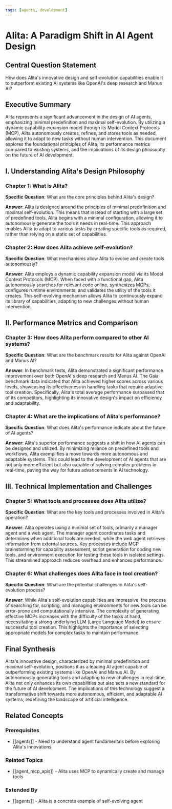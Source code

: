 ```yaml
---
tags: [agents, development]
---
```

# Alita: A Paradigm Shift in AI Agent Design

## Central Question Statement

How does Alita's innovative design and self-evolution capabilities enable it to outperform existing AI systems like OpenAI's deep research and Manus AI?

## Executive Summary

Alita represents a significant advancement in the design of AI agents, emphasizing minimal predefinition and maximal self-evolution. By utilizing a dynamic capability expansion model through its Model Context Protocols (MCP), Alita autonomously creates, refines, and stores tools as needed, allowing it to adapt to new tasks without human intervention. This document explores the foundational principles of Alita, its performance metrics compared to existing systems, and the implications of its design philosophy on the future of AI development.

## I. Understanding Alita's Design Philosophy

### Chapter 1: What is Alita?

**Specific Question**: What are the core principles behind Alita's design?

**Answer**: Alita is designed around the principles of minimal predefinition and maximal self-evolution. This means that instead of starting with a large set of predefined tools, Alita begins with a minimal configuration, allowing it to autonomously generate the tools it needs in real-time. This approach enables Alita to adapt to various tasks by creating specific tools as required, rather than relying on a static set of capabilities.

### Chapter 2: How does Alita achieve self-evolution?

**Specific Question**: What mechanisms allow Alita to evolve and create tools autonomously?

**Answer**: Alita employs a dynamic capability expansion model via its Model Context Protocols (MCP). When faced with a functional gap, Alita autonomously searches for relevant code online, synthesizes MCPs, configures runtime environments, and validates the utility of the tools it creates. This self-evolving mechanism allows Alita to continuously expand its library of capabilities, adapting to new challenges without human intervention.

## II. Performance Metrics and Comparison

### Chapter 3: How does Alita perform compared to other AI systems?

**Specific Question**: What are the benchmark results for Alita against OpenAI and Manus AI?

**Answer**: In benchmark tests, Alita demonstrated a significant performance improvement over both OpenAI's deep research and Manus AI. The Gaia benchmark data indicated that Alita achieved higher scores across various levels, showcasing its effectiveness in handling tasks that require adaptive tool creation. Specifically, Alita's total average performance surpassed that of its competitors, highlighting its innovative design's impact on efficiency and adaptability.

### Chapter 4: What are the implications of Alita's performance?

**Specific Question**: What does Alita's performance indicate about the future of AI agents?

**Answer**: Alita's superior performance suggests a shift in how AI agents can be designed and utilized. By minimizing reliance on predefined tools and workflows, Alita exemplifies a move towards more autonomous and adaptable systems. This could lead to the development of AI agents that are not only more efficient but also capable of solving complex problems in real-time, paving the way for future advancements in AI technology.

## III. Technical Implementation and Challenges

### Chapter 5: What tools and processes does Alita utilize?

**Specific Question**: What are the key tools and processes involved in Alita's operation?

**Answer**: Alita operates using a minimal set of tools, primarily a manager agent and a web agent. The manager agent coordinates tasks and determines when additional tools are needed, while the web agent retrieves information from external sources. Key processes include MCP brainstorming for capability assessment, script generation for coding new tools, and environment execution for testing these tools in isolated settings. This streamlined approach reduces overhead and enhances performance.

### Chapter 6: What challenges does Alita face in tool creation?

**Specific Question**: What are the potential challenges in Alita's self-evolution process?

**Answer**: While Alita's self-evolution capabilities are impressive, the process of searching for, scripting, and managing environments for new tools can be error-prone and computationally intensive. The complexity of generating effective MCPs increases with the difficulty of the tasks at hand, necessitating a strong underlying LLM (Large Language Model) to ensure successful tool creation. This highlights the importance of selecting appropriate models for complex tasks to maintain performance.

## Final Synthesis

Alita's innovative design, characterized by minimal predefinition and maximal self-evolution, positions it as a leading AI agent capable of outperforming existing systems like OpenAI and Manus AI. By autonomously generating tools and adapting to new challenges in real-time, Alita not only enhances its own capabilities but also sets a new standard for the future of AI development. The implications of this technology suggest a transformative shift towards more autonomous, efficient, and adaptable AI systems, redefining the landscape of artificial intelligence.

## Related Concepts

### Prerequisites
- [[agents]] - Need to understand agent fundamentals before exploring Alita's innovations

### Related Topics
- [[agent_mcp_apis]] - Alita uses MCP to dynamically create and manage tools

### Extended By
- [[agents]] - Alita is a concrete example of self-evolving agent